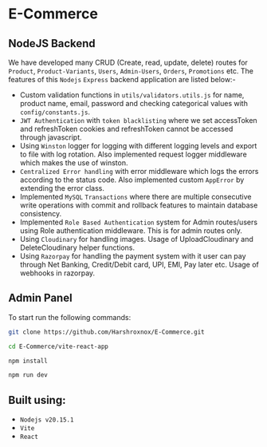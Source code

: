 # E-Commerce
## NodeJS Backend
We have developed many CRUD (Create, read, update, delete) routes for `Product`, `Product-Variants`, `Users`, `Admin-Users`, `Orders`, `Promotions` etc.
The features of this `Nodejs` `Express` backend application are listed below:-
- Custom validation functions in `utils/validators.utils.js` for name, product name, email, password and checking categorical values with `config/constants.js`.
- `JWT Authentication` with `token blacklisting` where we set accessToken and refreshToken cookies and refreshToken cannot be accessed through javascript.
- Using `Winston` logger for logging with different logging levels and export to file with log rotation. Also implemented request logger middleware which makes the use of winston.
- `Centralized Error handling` with error middleware which logs the errors according to the status code. Also implemented custom `AppError` by extending the error class.
- Implemented `MySQL` `Transactions` where there are multiple consecutive write operations with commit and rollback features to maintain database consistency.
- Implemented `Role Based Authentication` system for Admin routes/users using Role authentication middleware. This is for admin routes only.
- Using `Cloudinary` for handling images. Usage of UploadCloudinary and DeleteCloudinary helper functions.
- Using `Razorpay` for handling the payment system with it user can pay through Net Banking, Credit/Debit card, UPI, EMI, Pay later etc. Usage of webhooks in razorpay.

## Admin Panel
To start run the following commands:
```bash
git clone https://github.com/Harshroxnox/E-Commerce.git
```
```bash
cd E-Commerce/vite-react-app
```
```bash
npm install
```
```bash
npm run dev
```


## Built using: 
- `Nodejs v20.15.1`
- `Vite`
- `React`
